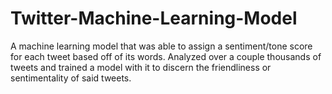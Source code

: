 # Twitter-Machine-Learning-Model
A machine learning model that was able to assign a sentiment/tone score for each tweet based off of its words. 
Analyzed over a couple thousands of tweets and trained a model with it to discern the friendliness or sentimentality of said tweets. 
